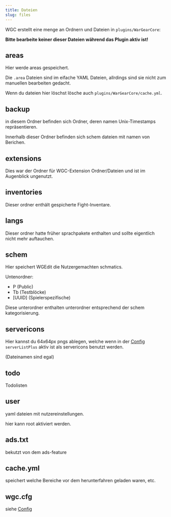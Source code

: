 ```yaml
---
title: Dateien
slug: files
---
```


WGC erstellt eine menge an Ordnern und Dateien in `plugins/WarGearCore`:

**Bitte bearbeite keiner dieser Dateien während das Plugin aktiv ist!**

## areas

Hier werde areas gespeichert.

Die `.area` Dateien sind im eifache YAML Dateien, allrdings sind sie
nicht zum manuellen bearbeiten gedacht.

Wenn du dateien hier löschst lösche auch `plugins/WarGearCore/cache.yml`.

## backup

in diesem Ordner befinden sich Ordner, deren namen Unix-Timestamps repräsentieren.

Innerhalb dieser Ordner befinden sich schem dateien mit namen von Berichen.

## extensions

Dies war der Ordner für WGC-Extension Ordner/Dateien und ist im Augenblick ungenutzt.

## inventories

Dieser ordner enthält gespicherte Fight-Inventare.

## langs

Dieser ordner hatte früher sprachpakete enthalten und sollte eigentlich nicht mehr auftauchen.

## schem

Hier speichert WGEdit die Nutzergemachten schmatics.

Untenordner:
- P (Public)
- Tb (Testblöcke)
- \[UUID\] (Spielerspezifische)

Diese unterordner enthalten unterordner entsprechend der schem kategorisierung.

## servericons

Hier kannst du 64x64px pngs ablegen, welche wenn in der [Config][] `serverListPlus` aktiv ist
als servericons benutzt werden.

(Dateinamen sind egal)

## todo

Todolisten

## user

yaml dateien mit nutzereinstellungen.

hier kann root aktiviert werden.

## ads.txt

bekutzt von dem ads-feature

## cache.yml

speichert welche Bereiche vor dem herunterfahren geladen waren, etc.

## wgc.cfg

siehe [Config][]


[Config]: #config

